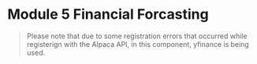 # Module 5 Financial Forcasting 

> Please note that due to some registration errors that occurred while registerign with the Alpaca API, in this component, yfinance is being used. 

